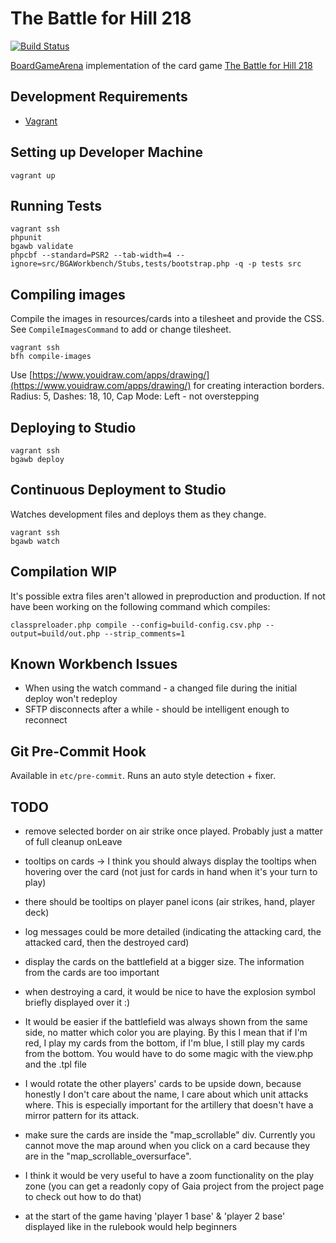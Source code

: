 # The Battle for Hill 218

[![Build Status](https://travis-ci.org/danielholmes/battle-for-hill-218.svg?branch=master)](https://travis-ci.org/danielholmes/battle-for-hill-218)

[BoardGameArena](https://boardgamearena.com/) implementation of the card game 
[The Battle for Hill 218](https://boardgamegeek.com/boardgame/32484/battle-hill-218)


## Development Requirements

 - [Vagrant](https://www.vagrantup.com/)


## Setting up Developer Machine

```
vagrant up
```


## Running Tests

```
vagrant ssh
phpunit
bgawb validate
phpcbf --standard=PSR2 --tab-width=4 --ignore=src/BGAWorkbench/Stubs,tests/bootstrap.php -q -p tests src
```


## Compiling images

Compile the images in resources/cards into a tilesheet and provide the CSS. See `CompileImagesCommand` to add or change 
tilesheet.

```
vagrant ssh
bfh compile-images
```

Use [https://www.youidraw.com/apps/drawing/](https://www.youidraw.com/apps/drawing/) for creating interaction borders.
Radius: 5, Dashes: 18, 10, Cap Mode: Left - not overstepping


## Deploying to Studio

```
vagrant ssh
bgawb deploy
```


## Continuous Deployment to Studio

Watches development files and deploys them as they change.

```
vagrant ssh
bgawb watch
```


## Compilation WIP

It's possible extra files aren't allowed in preproduction and production. If not have been working on the 
following command which compiles:

`classpreloader.php compile --config=build-config.csv.php --output=build/out.php --strip_comments=1`


## Known Workbench Issues

 - When using the watch command - a changed file during the initial deploy won't redeploy
 - SFTP disconnects after a while - should be intelligent enough to reconnect


## Git Pre-Commit Hook

Available in `etc/pre-commit`. Runs an auto style detection + fixer.


## TODO
 - remove selected border on air strike once played. Probably just a matter of full cleanup onLeave
  
 - tooltips on cards -> I think you should always display the tooltips when hovering over the card (not just for cards 
   in hand when it's your turn to play)
  
 - there should be tooltips on player panel icons (air strikes, hand, player deck)
  
 - log messages could be more detailed (indicating the attacking card, the attacked card, then the destroyed card)
 
 - display the cards on the battlefield at a bigger size. The information from the cards are too important

 - when destroying a card, it would be nice to have the explosion symbol briefly displayed over it :)
  
 - It would be easier if the battlefield was always shown from the same side, no matter which color you are playing. By 
   this I mean that if I'm red, I play my cards from the bottom, if I'm blue, I still play my cards from the bottom. You 
   would have to do some magic with the view.php and the .tpl file

 - I would rotate the other players' cards to be upside down, because honestly I don't care about the name, I care about 
   which unit attacks where. This is especially important for the artillery that doesn't have a mirror pattern for its 
   attack.

 - make sure the cards are inside the "map_scrollable" div. Currently you cannot move the map around when you click on a 
   card because they are in the "map_scrollable_oversurface".

 - I think it would be very useful to have a zoom functionality on the play zone (you can get a readonly copy of Gaia 
   project from the project page to check out how to do that)
 
 - at the start of the game having 'player 1 base' & 'player 2 base' displayed like in the rulebook would help beginners
